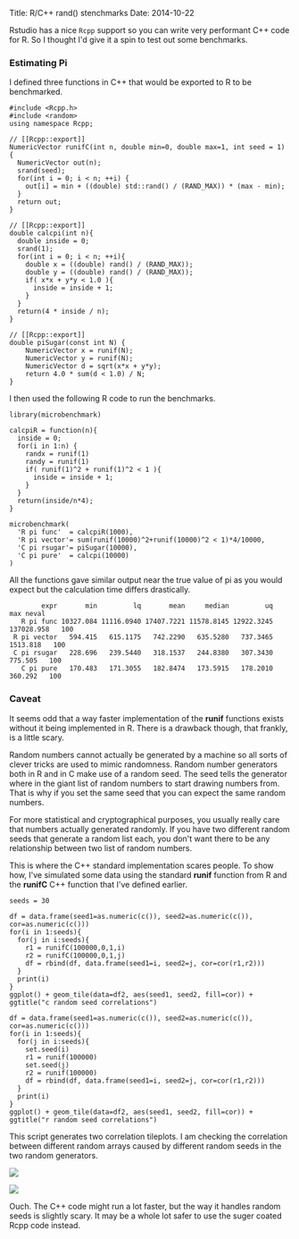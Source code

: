 Title: R/C++ rand() stenchmarks
Date: 2014-10-22

Rstudio has a nice `Rcpp` support so you can write very performant C++ code for R. So I thought I'd give it a spin to test out some benchmarks.

### Estimating Pi

I defined three functions in C++ that would be exported to R to be benchmarked.

	#include <Rcpp.h>
	#include <random>
	using namespace Rcpp;

	// [[Rcpp::export]]
	NumericVector runifC(int n, double min=0, double max=1, int seed = 1) {
	  NumericVector out(n);
	  srand(seed);
	  for(int i = 0; i < n; ++i) {
	    out[i] = min + ((double) std::rand() / (RAND_MAX)) * (max - min);
	  }
	  return out;
	}

	// [[Rcpp::export]]
	double calcpi(int n){
	  double inside = 0; 
	  srand(1);
	  for(int i = 0; i < n; ++i){
	    double x = ((double) rand() / (RAND_MAX));
	    double y = ((double) rand() / (RAND_MAX));
	    if( x*x + y*y < 1.0 ){
	      inside = inside + 1; 
	    }
	  }
	  return(4 * inside / n);
	}

	// [[Rcpp::export]]
	double piSugar(const int N) {
	    NumericVector x = runif(N);
	    NumericVector y = runif(N);
	    NumericVector d = sqrt(x*x + y*y);
	    return 4.0 * sum(d < 1.0) / N;
	}

I then used the following R code to run the benchmarks. 


	library(microbenchmark)

	calcpiR = function(n){
	  inside = 0; 
	  for(i in 1:n) {
	    randx = runif(1)
	    randy = runif(1)
	    if( runif(1)^2 + runif(1)^2 < 1 ){
	      inside = inside + 1; 
	    }
	  }
	  return(inside/n*4);
	}

	microbenchmark(
	  'R pi func'  = calcpiR(1000),
	  'R pi vector'= sum(runif(10000)^2+runif(10000)^2 < 1)*4/10000,
	  'C pi rsugar'= piSugar(10000),
	  'C pi pure'  = calcpi(10000)
	)


All the functions gave similar output near the true value of pi as you would expect but the calculation time differs drastically.


	        expr       min         lq       mean     median         uq        max neval
	   R pi func 10327.084 11116.0940 17407.7221 11578.8145 12922.3245 137028.958   100
	 R pi vector   594.415   615.1175   742.2290   635.5280   737.3465   1513.818   100
	 C pi rsugar   228.696   239.5440   318.1537   244.8380   307.3430    775.505   100
	   C pi pure   170.483   171.3055   182.8474   173.5915   178.2010    360.292   100

### Caveat

It seems odd that a way faster implementation of the **runif** functions exists without it being implemented in R. There is a drawback though, that frankly, is a little scary.

Random numbers cannot actually be generated by a machine so all sorts of clever tricks are used to mimic randomness. Random number generators both in R and in C make use of a random seed. The seed tells the generator where in the giant list of random numbers to start drawing numbers from. That is why if you set the same seed that you can expect the same random numbers.

For more statistical and cryptographical purposes, you usually really care that numbers actually generated randomly. If you have two different random seeds that generate a random list each, you don't want there to be any relationship between two list of random numbers.

This is where the C++ standard implementation scares people. To show how, I've simulated some data using the standard **runif** function from R and the **runifC** C++ function that I've defined earlier.

	seeds = 30

	df = data.frame(seed1=as.numeric(c()), seed2=as.numeric(c()), cor=as.numeric(c()))
	for(i in 1:seeds){
	  for(j in i:seeds){
	    r1 = runifC(100000,0,1,i)
	    r2 = runifC(100000,0,1,j)
	    df = rbind(df, data.frame(seed1=i, seed2=j, cor=cor(r1,r2)))
	  }
	  print(i)
	}
	ggplot() + geom_tile(data=df2, aes(seed1, seed2, fill=cor)) + ggtitle("c random seed correlations")

	df = data.frame(seed1=as.numeric(c()), seed2=as.numeric(c()), cor=as.numeric(c()))
	for(i in 1:seeds){
	  for(j in i:seeds){
	    set.seed(i)
	    r1 = runif(100000)
	    set.seed(j)
	    r2 = runif(100000)
	    df = rbind(df, data.frame(seed1=i, seed2=j, cor=cor(r1,r2)))
	  }
	  print(i)
	}
	ggplot() + geom_tile(data=df2, aes(seed1, seed2, fill=cor)) + ggtitle("r random seed correlations")

This script generates two correlation tileplots. I am checking the correlation between different random arrays caused by different random seeds in the two random generators.

![](/theme/images/c-r-stenchmarks-1.png)

![](/theme/images/c-r-stenchmarks-2.png)

Ouch. The C++ code might run a lot faster, but the way it handles random seeds is slightly scary. It may be a whole lot safer to use the suger coated Rcpp code instead.